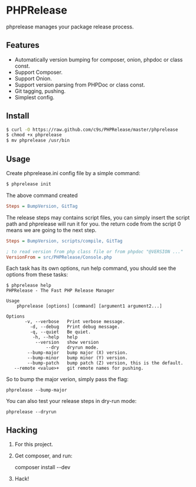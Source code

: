 PHPRelease
==========

phprelease manages your package release process.

Features
---------

- Automatically version bumping for composer, onion, phpdoc or class const.
- Support Composer.
- Support Onion.
- Support version parsing from PHPDoc or class const.
- Git tagging, pushing.
- Simplest config.

Install
-------

```sh
$ curl -O https://raw.github.com/c9s/PHPRelease/master/phprelease
$ chmod +x phprelease
$ mv phprelease /usr/bin
```

Usage
-----

Create phprelease.ini config file by a simple command:


```sh
$ phprelease init
```

The above command created


```ini
Steps = BumpVersion, GitTag
```


The release steps may contains script files, you can simply insert the script path and 
phprelease will run it for you. the return code from the script 0 means we are 
going to the next step.

```ini
Steps = BumpVersion, scripts/compile, GitTag

; to read version from php class file or from phpdoc "@VERSION ..."
VersionFrom = src/PHPRelease/Console.php
```

Each task has its own options, run help command, you should see the options from these tasks:

    $ phprelease help
    PHPRelease - The Fast PHP Release Manager

    Usage
        phprelease [options] [command] [argument1 argument2...]

    Options
           -v, --verbose   Print verbose message.
             -d, --debug   Print debug message.
             -q, --quiet   Be quiet.
              -h, --help   help
               --version   show version
                   --dry   dryrun mode.
            --bump-major   bump major (X) version.
            --bump-minor   bump minor (Y) version.
            --bump-patch   bump patch (Z) version, this is the default.
       --remote <value>+   git remote names for pushing.


So to bump the major verion, simply pass the flag:

    phprelease --bump-major

You can also test your release steps in dry-run mode:

    phprelease --dryrun



Hacking
-------

1. For this project.

2. Get composer, and run:

    composer install --dev

3. Hack!


